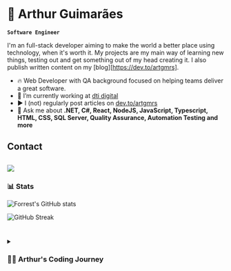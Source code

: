 # 🏃 Arthur Guimarães

**`Software Engineer`**

I'm an full-stack developer aiming to make the world a better place using technology, when it's worth it. My projects are my main way of learning new things, testing out and get something out of my head creating it. I also publish written content on my [blog][https://dev.to/artgmrs].

- 🔥 Web Developer with QA background focused on helping teams deliver a great software. 
- 🔭 I’m currently working at [dti digital](https://www.dtidigital.com.br/)
- ▶️ I (not) regularly post articles on [dev.to/artgmrs](https://dev.to/artgmrs)
- 💬 Ask me about **.NET, C#, React, NodeJS, JavaScript, Typescript, HTML, CSS, SQL Server, Quality Assurance, Automation Testing and more**

## Contact 
[![](https://img.shields.io/badge/-Arthur%20Guimarães-blue?logo=linkedin&style=flat-square)](https://www.linkedin.com/in/artgmrs/)
---

### 📊 Stats

![Forrest's GitHub stats](https://github-readme-stats.vercel.app/api?username=artgmrs&show_icons=true&theme=dark)

![GitHub Streak](https://streak-stats.demolab.com?user=ForrestKnight&theme=dark&border_radius=4.5) 

#

<details>
 <summary><h3>👨‍💻 Arthur's Coding Journey</h3></summary>
   I'm a Developer with a lot of interest in Front and Back-end. My main things are .NET, React, Operations, Scrum and Software Quality (CTFL Certified).  Experience with .NET: Core 2.1, 3.1 and .NET 5.  
   I've worked with: automation programs in Jira, collecting information and transforming it into spreadsheets using its private API; Highly scalable end-to-end software automation projects; Twitter bots; Excel Addin; Backend for frontend; Micro-Frontend Applications; CI - Creating YAML pipelines in Azure Pipelines for .NET and Java; Javascript and Typescript; Queries and creation of DDLs for SQL Server (Azure SQL).    
	Contact: 
